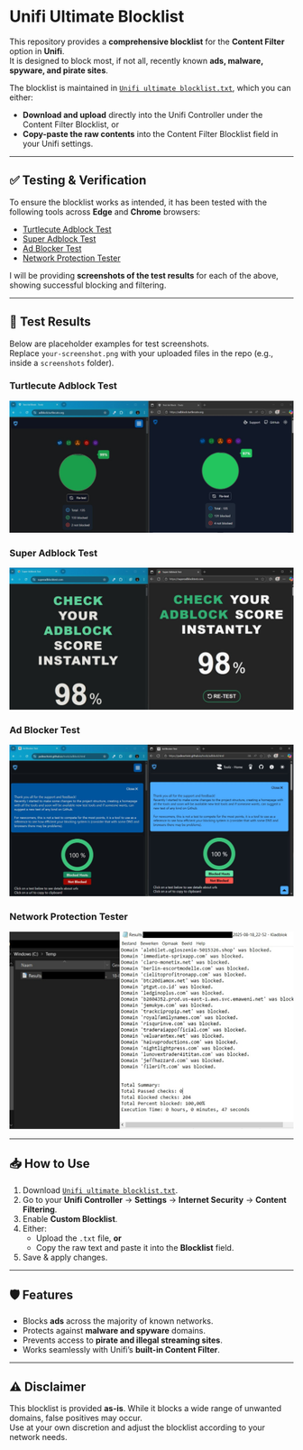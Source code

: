 # Unifi Ultimate Blocklist

This repository provides a **comprehensive blocklist** for the **Content Filter** option in **Unifi**.  
It is designed to block most, if not all, recently known **ads, malware, spyware, and pirate sites**.

The blocklist is maintained in [`Unifi ultimate blocklist.txt`](./Unifi%20ultimate%20blocklist.txt), which you can either:

- **Download and upload** directly into the Unifi Controller under the Content Filter Blocklist, or  
- **Copy-paste the raw contents** into the Content Filter Blocklist field in your Unifi settings.

---

## ✅ Testing & Verification

To ensure the blocklist works as intended, it has been tested with the following tools across **Edge** and **Chrome** browsers:

- [Turtlecute Adblock Test](https://adblock.turtlecute.org/)  
- [Super Adblock Test](https://superadblocktest.com/)  
- [Ad Blocker Test](https://paileactivist.github.io/toolz/adblock.html)  
- [Network Protection Tester](https://itproexpert.com/network-protection-tester/)

I will be providing **screenshots of the test results** for each of the above, showing successful blocking and filtering.

---

## 📸 Test Results

Below are placeholder examples for test screenshots.  
Replace `your-screenshot.png` with your uploaded files in the repo (e.g., inside a `screenshots` folder).  

### Turtlecute Adblock Test
![Turtlecute Test](Screenshots/TurtecuteAdblockTest.jpg)

### Super Adblock Test
![Super Adblock Test](Screenshots/SuperAdblockTest.jpeg)

### Ad Blocker Test
![Ad Blocker Test](Screenshots/AdBlockerTest.jpeg)

### Network Protection Tester
![Network Protection Test](Screenshots/NetworkProtectionTester.jpeg)

---

## 📥 How to Use

1. Download [`Unifi ultimate blocklist.txt`](./Unifi%20ultimate%20blocklist.txt).  
2. Go to your **Unifi Controller** → **Settings** → **Internet Security** → **Content Filtering**.  
3. Enable **Custom Blocklist**.  
4. Either:
   - Upload the `.txt` file, **or**
   - Copy the raw text and paste it into the **Blocklist** field.  
5. Save & apply changes.

---

## 🛡️ Features

- Blocks **ads** across the majority of known networks.  
- Protects against **malware and spyware** domains.  
- Prevents access to **pirate and illegal streaming sites**.  
- Works seamlessly with Unifi’s **built-in Content Filter**.

---

## ⚠️ Disclaimer

This blocklist is provided **as-is**. While it blocks a wide range of unwanted domains, false positives may occur.  
Use at your own discretion and adjust the blocklist according to your network needs.
